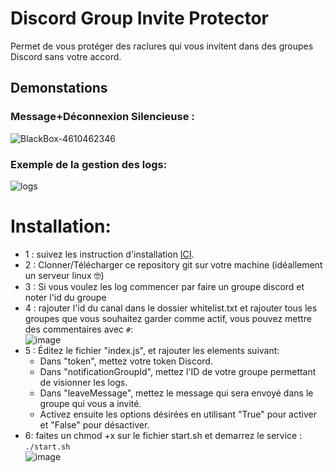 # Discord Group Invite Protector
Permet de vous protéger des raclures qui vous invitent dans des groupes Discord sans votre accord.

## Demonstations
### Message+Déconnexion Silencieuse :
![BlackBox-4610462346](https://github.com/user-attachments/assets/1692253e-4eae-4221-8c8f-f3ebfd403a98)

### Exemple de la gestion des logs:
![logs](https://github.com/user-attachments/assets/aaae201c-c06f-4c76-8e2d-3e98a1af4e48)

# Installation:

- 1 : suivez les instruction d'installation [ICI](https://nodejs.org/en/download).
- 2 : Clonner/Télécharger ce repository git sur votre machine (idéallement un serveur linux 🤓)
- 3 : Si vous voulez les log commencer par faire un groupe discord et noter l'id du groupe
- 4 : rajouter l'id du canal dans le dossier whitelist.txt et rajouter tous les groupes que vous souhaitez garder comme actif, vous pouvez mettre des commentaires avec `#`:<br>
![image](https://github.com/user-attachments/assets/3d563e30-5e51-41dc-ad49-f43fabf3b2aa)
- 5 : Éditez le fichier "index.js", et rajouter les elements suivant:<br>
    - Dans "token", mettez votre token Discord.<br>
    - Dans "notificationGroupId", mettez l'ID de votre groupe permettant de visionner les logs.<br>
    - Dans "leaveMessage", mettez le message qui sera envoyé dans le groupe qui vous a invité.<br>
    - Activez ensuite les options désirées en utilisant "True" pour activer et "False" pour désactiver.
- 6: faites un chmod +x sur le fichier start.sh et demarrez le service : ```./start.sh```<br>
![image](https://github.com/user-attachments/assets/7cfd4992-0fa0-488a-9046-b841b1ac5aa9)
